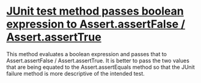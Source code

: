 # [JUnit test method passes boolean expression to Assert.assertFalse / Assert.assertTrue](http://fb-contrib.sourceforge.net/bugdescriptions.html#UTAO_JUNIT_ASSERTION_ODDITIES_USE_ASSERT_EQUALS)

This method evaluates a boolean expression and passes that to Assert.assertFalse / Assert.assertTrue.
			It is better to pass the two values that are being equated to the Assert.assertEquals method so that the
			JUnit failure method is more descriptive of the intended test.